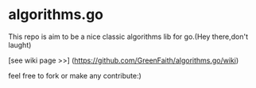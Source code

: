 algorithms.go
============

This repo is aim to be a nice classic algorithms lib for go.(Hey there,don't laught)

[see wiki page >>] (https://github.com/GreenFaith/algorithms.go/wiki)

feel free to fork or make any contribute:)

